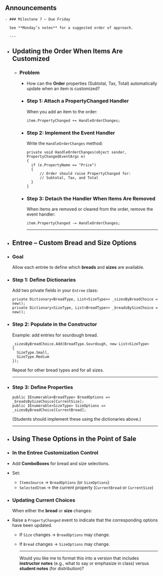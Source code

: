 ## Announcements
	- ### Milestone 7 – Due Friday
	  
	  See **Monday’s notes** for a suggested order of approach.
	  
	  ---
- ## Updating the Order When Items Are Customized
	- ### Problem
		- How can the **Order** properties (Subtotal, Tax, Total) automatically update when an item is customized?
		- ### Step 1: Attach a PropertyChanged Handler
		  
		  When you add an item to the order:
		  
		  ```
		  item.PropertyChanged += HandleOrderChanges;
		  ```
		- ### Step 2: Implement the Event Handler
		  
		  Write the `HandleOrderChanges` method:
		  
		  ```
		  private void HandleOrderChanges(object sender, PropertyChangedEventArgs e)
		  {
		    if (e.PropertyName == "Price")
		    {
		        // Order should raise PropertyChanged for:
		        // Subtotal, Tax, and Total
		    }
		  }
		  ```
		- ### Step 3: Detach the Handler When Items Are Removed
		  
		  When items are removed or cleared from the order, remove the event handler:
		  
		  ```
		  item.PropertyChanged -= HandleOrderChanges;
		  ```
		  
		  ---
- ## Entree – Custom Bread and Size Options
- ### Goal
  
  Allow each entrée to define which **breads** and **sizes** are available.
- ### Step 1: Define Dictionaries
  
  Add two private fields in your `Entree` class:
  
  ```
  private Dictionary<BreadType, List<SizeType>> _sizesByBreadChoice = new();
  private Dictionary<SizeType, List<BreadType>> _breadsBySizeChoice = new();
  ```
- ### Step 2: Populate in the Constructor
  
  Example: add entries for sourdough bread.
  
  ```
  _sizesByBreadChoice.Add(BreadType.Sourdough, new List<SizeType>
  {
    SizeType.Small,
    SizeType.Medium
  });
  ```
  
  Repeat for other bread types and for all sizes.
  
  ---
- ### Step 3: Define Properties
  
  ```
  public IEnumerable<BreadType> BreadOptions => _breadsBySizeChoice[CurrentSize];
  public IEnumerable<SizeType> SizeOptions => _sizesByBreadChoice[CurrentBread];
  ```
  
  (Students should implement these using the dictionaries above.)
  
  ---
- ## Using These Options in the Point of Sale
- ### In the Entree Customization Control
- Add **ComboBoxes** for bread and size selections.
- Set:
	- `ItemsSource` → `BreadOptions` (or `SizeOptions`)
	- `SelectedItem` → the current property (`CurrentBread` or `CurrentSize`)
- ### Updating Current Choices
  
  When either the **bread** or **size** changes:
- Raise a `PropertyChanged` event to indicate that the corresponding options have been updated.
	- If `Size` changes → `BreadOptions` may change.
	- If `Bread` changes → `SizeOptions` may change.
	  
	  ---
	  
	  Would you like me to format this into a version that includes **instructor notes** (e.g., what to say or emphasize in class) versus **student notes** (for distribution)?